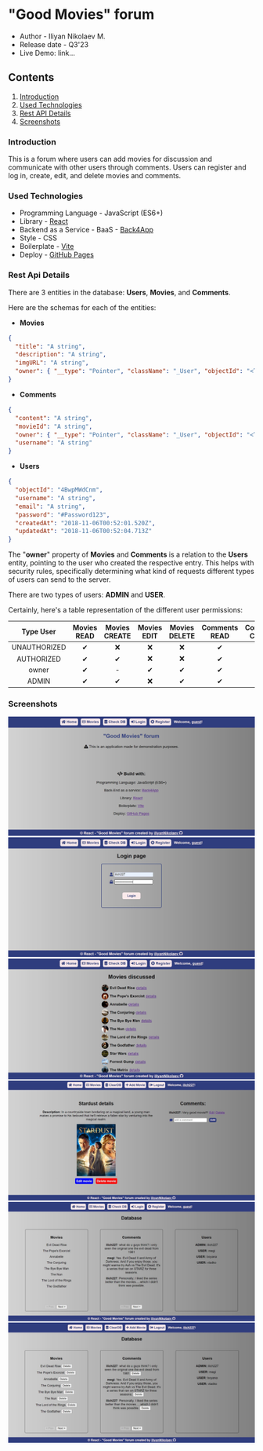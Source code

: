 # "Good Movies" forum
* Author - Iliyan Nikolaev M.
* Release date - Q3'23
* Live Demo: link...

## Contents
1. [Introduction](#introduction)
2. [Used Technologies](#usedTech)
3. [Rest API Details](#restApi)
4. [Screenshots](#screenshots)


### Introduction

This is a forum where users can add movies for discussion and communicate with other users through comments.
Users can register and log in, create, edit, and delete movies and comments.

### <a name="usedTech"></a> Used Technologies

* Programming Language - JavaScript (ES6+)
* Library - [React](https://react.dev/)
* Backend as a Service - BaaS - [Back4App](https://www.back4app.com/)
* Style - CSS
* Boilerplate - [Vite](https://vitejs.dev/)
* Deploy - [GitHub Pages](https://pages.github.com/)

### <a name="restApi"></a> Rest Api Details


There are 3 entities in the database: **Users**, **Movies**, and **Comments**.

Here are the schemas for each of the entities:

* **Movies**

```json
{
  "title": "A string",
  "description": "A string",
  "imgURL": "A string",
  "owner": { "__type": "Pointer", "className": "_User", "objectId": "<THE_REFERENCED_OBJECT_ID>" }
}
```
* **Comments**

```json
{
  "content": "A string",
  "movieId": "A string",
  "owner": { "__type": "Pointer", "className": "_User", "objectId": "<THE_REFERENCED_OBJECT_ID>" },
  "username": "A string"
}
```

* **Users**

```json
{
  "objectId": "4BwpMWdCnm",
  "username": "A string",
  "email": "A string",
  "password": "#Password123",
  "createdAt": "2018-11-06T00:52:01.520Z",
  "updatedAt": "2018-11-06T00:52:04.713Z"
}
```

The "**owner**" property of **Movies** and **Comments** is a relation to the **Users** entity, pointing to the user who created the respective entry. This helps with security rules, specifically determining what kind of requests different types of users can send to the server.

There are two types of users: **ADMIN** and **USER**.


Certainly, here's a table representation of the different user permissions:

|Type User   |Movies READ|Movies CREATE|Movies EDIT|Movies DELETE|Comments READ|Comments CREATE|Comments EDIT|Comments DELETE|
|:----------:|:---------:|:-----------:|:---------:|:-----------:|:-----------:|:-------------:|:-----------:|:-------------:|
|UNAUTHORIZED|&#10004;   |&#10060;     |&#10060;   |&#10060;     |&#10004;     |&#10060;       |&#10060;     |&#10060;       |
|AUTHORIZED  |&#10004;   |&#10004;     |&#10060;   |&#10060;     |&#10004;     |&#10004;       |&#10060;     |&#10060;       |
|owner       |&#10004;   |-            |&#10004;   |&#10004;     |&#10004;     |-              |&#10004;     |&#10004;       |
|ADMIN       |&#10004;   |&#10004;     |&#10060;   |&#10004;     |&#10004;     |&#10004;       |&#10060;     |&#10004;       |

### Screenshots
![homePage](./public/homePage.JPG)
![loginPage](./public/loginPage.JPG)
![catalogPage](./public/catalogPage.JPG)
![detailsPage](./public/detailsPage.JPG)
![checkDBpage](./public/checkDBpage.JPG)
![clearDBpage](./public/clearDBpage.JPG)

